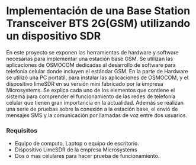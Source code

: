 # Implementación de una Base Station Transceiver BTS 2G(GSM) utilizando un dispositivo SDR
En este proyecto se exponen las herramientas de hardware y software necesarias para implementar una estación base GSM. Se utilizan las aplicaciones de OSMOCOM dedicadas al desarrollo de software para telefonía celular donde incluyen el estándar GSM. En la parte de Hardware se utilizó una PC portátil, para instalar las aplicaciones de OSMOCOM, y el dispositivo limeSDR en su versión mini fabricado por la empresa Microsystems. Se explica cada uno de los elementos que contiene el sistema para comprender el funcionamiento de las redes de telefonía celular que tienen gran importancia en la actualidad. Además se realizan una serie de pruebas sobre la conexión a la estación base, el envió de mensajes SMS y la comunicación por llamadas de voz entre dos usuarios.

### Requisitos
- Equipo de computo, Laptop o equipo de escritorio.
- Dispositivo LimeSDR de la empresa Microsystems
- Dos o mas celulares para hacer prueba de funcionamiento.

